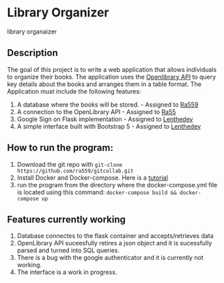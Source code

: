 # Library Organizer
library organaizer

## Description
The goal of this project is to write a web application that allows individuals to organize their books. The application uses the [Openlibrary API](https://openlibrary.org/dev/docs/api/books) to query key details about the books and arranges them in a table format.
The Application must include the following features:
1. A database where the books will be stored. - Assigned to [Ra559](https://github.com/ra559)
2. A connection to the OpenLibrary API - Assigned to [Ra55](https://github.com/ra559)
3. Google Sign on Flask implementation - Assigned to  [Lenthedev](https://github.com/LenTheDev)
4. A simple interface built with Bootstrap 5 - Assigned to [Lenthedev](https://github.com/LenTheDev)

## How to run the program:
1. Download the git repo with `git-clone https://github.com/ra559/gitcollab.git`
2. Install Docker and Docker-compose. Here is a [tutorial](https://docs.docker.com/compose/install/)
3. run the program from the directory where the docker-compose.yml file is located using this command: `docker-compose build && docker-compose up`

## Features currently working
1. Database connectes to the flask container and accepts/retrieves data
2. OpenLibrary API suceesfully retires a json object and it is sucessfully parsed and turned into SQL queries.
3. There is a bug with the google authenticator and it is currently not working.
4. The interface is a work in progress.

